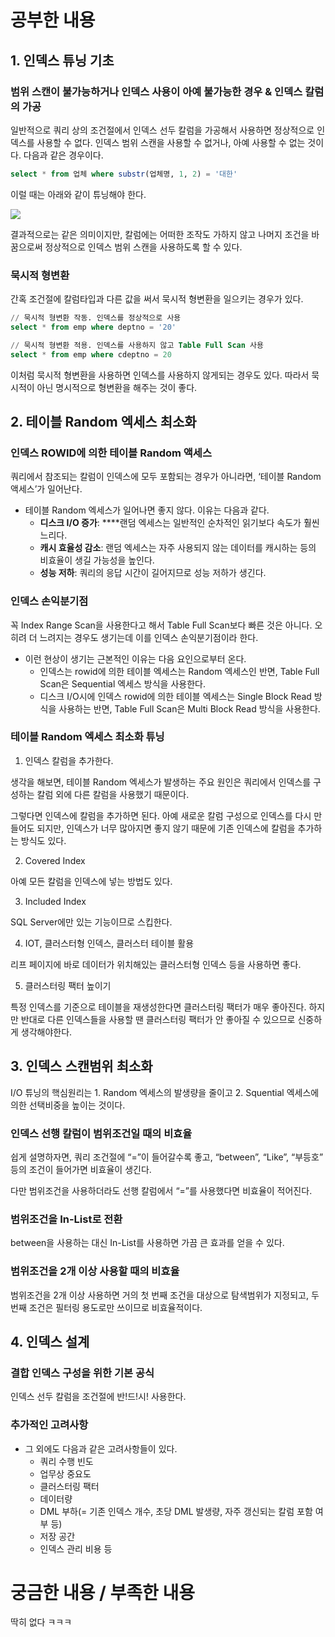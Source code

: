 # 공부한 내용

## 1. 인덱스 튜닝 기초

### **범위 스캔이 불가능하거나 인덱스 사용이 아예 불가능한 경우 & 인덱스 칼럼의 가공**

일반적으로 쿼리 상의 조건절에서 인덱스 선두 칼럼을 가공해서 사용하면 정상적으로 인덱스를 사용할 수 없다. 인덱스 범위 스캔을 사용할 수 없거나, 아예 사용할 수 없는 것이다. 다음과 같은 경우이다.

```sql
select * from 업체 where substr(업체명, 1, 2) = '대한'
```

이럴 때는 아래와 같이 튜닝해야 한다.

![](https://dataonair.or.kr/publishing/img/knowledge/SQL_347.jpg)

결과적으로는 같은 의미이지만, 칼럼에는 어떠한 조작도 가하지 않고 나머지 조건을 바꿈으로써 정상적으로 인덱스 범위 스캔을 사용하도록 할 수 있다.

### 묵시적 형변환

간혹 조건절에 칼럼타입과 다른 값을 써서 묵시적 형변환을 일으키는 경우가 있다.

```sql
// 묵시적 형변환 작동. 인덱스를 정상적으로 사용
select * from emp where deptno = '20'

// 묵시적 형변환 적용. 인덱스를 사용하지 않고 Table Full Scan 사용
select * from emp where cdeptno = 20 
```

이처럼 묵시적 형변환을 사용하면 인덱스를 사용하지 않게되는 경우도 있다. 따라서 묵시적이 아닌 명시적으로 형변환을 해주는 것이 좋다.



## 2. 테이블 Random 엑세스 최소화

### **인덱스 ROWID에 의한 테이블 Random 액세스**

쿼리에서 참조되는 칼럼이 인덱스에 모두 포함되는 경우가 아니라면, ‘테이블 Random 액세스’가 일어난다.

- 테이블 Random 엑세스가 일어나면 좋지 않다. 이유는 다음과 같다.
    - **디스크 I/O 증가**: ****랜덤 엑세스는 일반적인 순차적인 읽기보다 속도가 훨씬 느리다.
    - **캐시 효율성 감소**: 랜덤 엑세스는 자주 사용되지 않는 데이터를 캐시하는 등의 비효율이 생길 가능성을 높인다.
    - **성능 저하**: 쿼리의 응답 시간이 길어지므로 성능 저하가 생긴다.

### 인덱스 손익분기점

꼭 Index Range Scan을 사용한다고 해서 Table Full Scan보다 빠른 것은 아니다. 오히려 더 느려지는 경우도 생기는데 이를 인덱스 손익분기점이라 한다.

- 이런 현상이 생기는 근본적인 이유는 다음 요인으로부터 온다.
    - 인덱스는 rowid에 의한 테이블 엑세스는 Random 엑세스인 반면, Table Full Scan은 Sequential 엑세스 방식을 사용한다.
    - 디스크 I/O시에 인덱스 rowid에 의한 테이블 엑세스는 Single Block Read 방식을 사용하는 반면, Table Full Scan은 Multi Block Read 방식을 사용한다.

### 테이블 Random 엑세스 최소화 튜닝

1. 인덱스 칼럼을 추가한다.

생각을 해보면, 테이블 Random 엑세스가 발생하는 주요 원인은 쿼리에서 인덱스를 구성하는 칼럼 외에 다른 칼럼을 사용했기 때문이다.

그렇다면 인덱스에 칼럼을 추가하면 된다. 아예 새로운 칼럼 구성으로 인덱스를 다시 만들어도 되지만, 인덱스가 너무 많아지면 좋지 않기 때문에 기존 인덱스에 칼럼을 추가하는 방식도 있다.

2. Covered Index

아예 모든 칼럼을 인덱스에 넣는 방법도 있다.

3. Included Index

SQL Server에만 있는 기능이므로 스킵한다.

4. IOT, 클러스터형 인덱스, 클러스터 테이블 활용

리프 페이지에 바로 데이터가 위치해있는 클러스터형 인덱스 등을 사용하면 좋다.

5. 클러스터링 팩터 높이기

특정 인덱스를 기준으로 테이블을 재생성한다면 클러스터링 팩터가 매우 좋아진다. 하지만 반대로 다른 인덱스들을 사용할 땐 클러스터링 팩터가 안 좋아질 수 있으므로 신중하게 생각해야한다.

## 3. 인덱스 스캔범위 최소화

I/O 튜닝의 핵심원리는 1. Random 엑세스의 발생량을 줄이고 2. Squential 엑세스에 의한 선택비중을 높이는 것이다.

### 인덱스 선행  칼럼이 범위조건일 때의 비효율

쉽게 설명하자면, 쿼리 조건절에 “=”이 들어갈수록 좋고, “between”, “Like”, “부등호” 등의 조건이 들어가면 비효율이 생긴다.

다만 범위조건을 사용하더라도 선행 칼럼에서 “=”를 사용했다면 비효율이 적어진다.

### **범위조건을 In-List로 전환**

between을 사용하는 대신 In-List를 사용하면 가끔 큰 효과를 얻을 수 있다.

### **범위조건을 2개 이상 사용할 때의 비효율**

범위조건을 2개 이상 사용하면 거의 첫 번째 조건을 대상으로 탐색범위가 지정되고, 두 번째 조건은 필터링 용도로만 쓰이므로 비효율적이다.

## 4. 인덱스 설계

### **결합 인덱스 구성을 위한 기본 공식**

인덱스 선두 칼럼을 조건절에 반!드!시! 사용한다.

### 추가적인 고려사항

- 그 외에도 다음과 같은 고려사항들이 있다.
    - 쿼리 수행 빈도
    - 업무상 중요도
    - 클러스터링 팩터
    - 데이터량
    - DML 부하(= 기존 인덱스 개수, 초당 DML 발생량, 자주 갱신되는 칼럼 포함 여부 등)
    - 저장 공간
    - 인덱스 관리 비용 등

# 궁금한 내용 / 부족한 내용

딱히 없다 ㅋㅋㅋ











